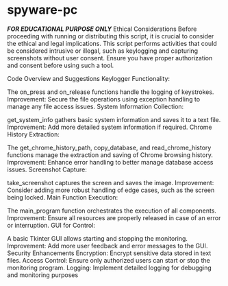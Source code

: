 # spyware-pc
*****FOR EDUCATIONAL PURPOSE ONLY*****
Ethical Considerations
Before proceeding with running or distributing this script, it is crucial to consider the ethical and legal implications. This script performs activities that could be considered intrusive or illegal, such as keylogging and capturing screenshots without user consent. Ensure you have proper authorization and consent before using such a tool.

Code Overview and Suggestions
Keylogger Functionality:

The on_press and on_release functions handle the logging of keystrokes.
Improvement: Secure the file operations using exception handling to manage any file access issues.
System Information Collection:

get_system_info gathers basic system information and saves it to a text file.
Improvement: Add more detailed system information if required.
Chrome History Extraction:

The get_chrome_history_path, copy_database, and read_chrome_history functions manage the extraction and saving of Chrome browsing history.
Improvement: Enhance error handling to better manage database access issues.
Screenshot Capture:

take_screenshot captures the screen and saves the image.
Improvement: Consider adding more robust handling of edge cases, such as the screen being locked.
Main Function Execution:

The main_program function orchestrates the execution of all components.
Improvement: Ensure all resources are properly released in case of an error or interruption.
GUI for Control:

A basic Tkinter GUI allows starting and stopping the monitoring.
Improvement: Add more user feedback and error messages to the GUI.
Security Enhancements
Encryption: Encrypt sensitive data stored in text files.
Access Control: Ensure only authorized users can start or stop the monitoring program.
Logging: Implement detailed logging for debugging and monitoring purposes
